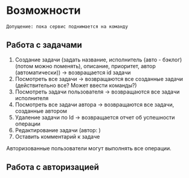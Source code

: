 # Возможности
`Допущение: пока сервис поднимается на команду`

## Работа с задачами

1. Создание задачи (задать название, исполнитель (авто - бэклог) (потом можно поменять), описание, приоритет, автор (автоматически)) -> возвращается id задачи
2. Посмотреть все задачи -> возвращаются все созданные задачи (действительно все? Может ввести команды?)
3. Посмотреть задачи пользователя -> возвращаются все задачи исполнителя
4. Посмотреть все задачи автора -> возвращаются все задачи, созданные автором
5. Удаление задачи по Id -> возвращается отчет об успешности операции
6. Редактирование задачи (автор: )
7. Оставить комментарий к задаче

Авторизованные пользователи могут выполнять все операции.

## Работа с авторизацией